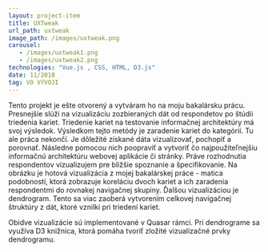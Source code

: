```yaml
---
layout: project-item
title: UXTweak
url_path: uxtweak
image_path: /images/uxtweak.png
carousel: 
   - /images/uxtweak1.png
   - /images/uxtweak2.png
technologies: "Vue.js , CSS, HTML, D3.js"
date: 11/2018
tag: VO VÝVOJI
---
```


Tento projekt je ešte otvorený a vytváram ho na moju bakalársku prácu. Presnejšie slúži na vizualizáciu zozbieraných dát od respondetov po štúdii triedenia kariet. Triedenie kariet na testovanie informačnej architektúry má svoj výsledok. Výsledkom tejto metódy je zaradenie kariet do kategórií. Tu ale práca nekončí. Je dôležité získané dáta vizualizovať, pochopiť a porovnať. Následne pomocou nich poopraviť a vytvoriť čo najpoužiteľnejšiu informačnú architektúru webovej aplikácie či stránky. Práve rozhodnutia respondentov vizualizujem pre bližšie spoznanie a špecifikovanie. Na obrázku je hotová vizualizácia z mojej bakalárskej práce - matica podobností, ktorá zobrazuje koreláciu dvoch kariet a ich zaradenia respondentmi do rovnakej navigačnej skupiny. Ďalšou vizualizáciou je dendrogram. Tento sa viac zaoberá vytvorením celkovej navigačnej štruktúry z dát, ktoré vznilki pri triedení kariet. 

Obidve vizualizácie sú implementované v Quasar rámci. Pri dendrograme sa využíva D3 knižnica, ktorá pomáha tvoriť zložité vizualizačné prvky dendrogramu. 